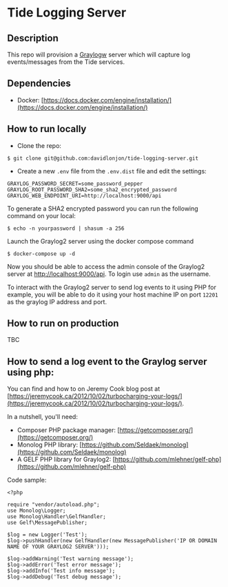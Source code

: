 # Tide Logging Server

## Description

This repo will provision a [Graylogw](https://www.graylog.org/) server which will capture log events/messages from the Tide services.

## Dependencies

- Docker: [https://docs.docker.com/engine/installation/](https://docs.docker.com/engine/installation/)

## How to run locally

* Clone the repo:

```
$ git clone git@github.com:davidlonjon/tide-logging-server.git
```

* Create a new `.env` file from the `.env.dist` file and edit the settings:

```
GRAYLOG_PASSWORD_SECRET=some_password_pepper
GRAYLOG_ROOT_PASSWORD_SHA2=some_sha2_encrypted_password
GRAYLOG_WEB_ENDPOINT_URI=http://localhost:9000/api
```

To generate a SHA2 encrypted password you can run the following command on your local:

```
$ echo -n yourpassword | shasum -a 256
```

Launch the Graylog2 server using the docker compose command

```
$ docker-compose up -d
```

Now you should be able to access the admin console of the Graylog2 server at [http://localhost:9000/api](http://localhost:9000/api). To login use `admin` as the username.

To interact with the Graylog2 server to send log events to it using PHP for example, you will be able to do it using your host machine IP on port `12201` as the graylog IP address and port.

## How to run on production

TBC


## How to send a log event to the Graylog server using php:

You can find and how to on Jeremy Cook blog post at [https://jeremycook.ca/2012/10/02/turbocharging-your-logs/](https://jeremycook.ca/2012/10/02/turbocharging-your-logs/).

In a nutshell, you'll need:

- Composer PHP package manager: [https://getcomposer.org/](https://getcomposer.org/)
- Monolog PHP library: [https://github.com/Seldaek/monolog](https://github.com/Seldaek/monolog)
- A GELF PHP library for Graylog2: [https://github.com/mlehner/gelf-php](https://github.com/mlehner/gelf-php)

Code sample:

```
<?php

require "vendor/autoload.php";
use Monolog\Logger;
use Monolog\Handler\GelfHandler;
use Gelf\MessagePublisher;

$log = new Logger('Test');
$log->pushHandler(new GelfHandler(new MessagePublisher('IP OR DOMAIN NAME OF YOUR GRAYLOG2 SERVER')));

$log->addWarning('Test warning message');
$log->addError('Test error message');
$log->addInfo('Test info message');
$log->addDebug('Test debug message');
```
